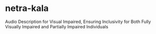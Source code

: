 # netra-kala
Audio Description for Visual Impaired, Ensuring Inclusivity for Both Fully Visually Impaired and Partially Impaired Individuals

